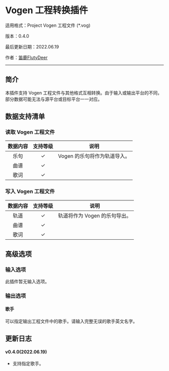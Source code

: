 # Vogen 工程转换插件

适用格式：Project Vogen 工程文件 (*.vog)

版本：0.4.0

最后更新日期：2022.06.19

作者：[笛鹿FlutyDeer](https://space.bilibili.com/386270936)

-----

## 简介

本插件支持 Vogen 工程文件与其他格式互相转换。由于输入或输出平台的不同，部分数据可能无法与源平台或目标平台一一对应。

## 数据支持清单

### 读取 Vogen 工程文件

| 数据内容 | 支持等级 |             说明             |
| :------: | :------: | :--------------------------: |
|   乐句   |    ✓     | Vogen 的乐句将作为轨道导入。 |
|   曲谱   |    ✓     |                              |
|   歌词   |    ✓     |                              |

### 写入 Vogen 工程文件

| 数据内容 | 支持等级 |             说明              |
| :------: | :------: | :---------------------------: |
|   轨道   |    ✓     | 轨道将作为 Vogen 的乐句导出。 |
|   曲谱   |    ✓     |                               |
|   歌词   |    ✓     |                               |

## 高级选项

### 输入选项

此插件暂无输入选项。

### 输出选项

#### 歌手

可以指定输出工程文件中的歌手。请输入完整无误的歌手英文名字。

## 更新日志

#### v0.4.0(2022.06.19)

- 支持指定歌手。